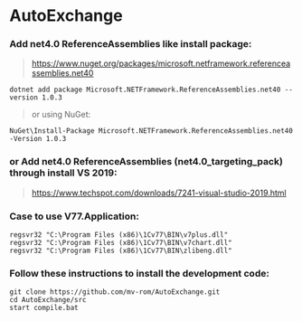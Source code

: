 # AutoExchange

### Add net4.0 ReferenceAssemblies like install package:
> https://www.nuget.org/packages/microsoft.netframework.referenceassemblies.net40
```
dotnet add package Microsoft.NETFramework.ReferenceAssemblies.net40 --version 1.0.3
```
> or using NuGet:
```
NuGet\Install-Package Microsoft.NETFramework.ReferenceAssemblies.net40 -Version 1.0.3
```

### or Add net4.0 ReferenceAssemblies (net4.0_targeting_pack) through install VS 2019:
> https://www.techspot.com/downloads/7241-visual-studio-2019.html


### Case to use V77.Application:
```
regsvr32 "C:\Program Files (x86)\1Cv77\BIN\v7plus.dll"
regsvr32 "C:\Program Files (x86)\1Cv77\BIN\v7chart.dll"
regsvr32 "C:\Program Files (x86)\1Cv77\BIN\zlibeng.dll"
```

### Follow these instructions to install the development code:
```
git clone https://github.com/mv-rom/AutoExchange.git
cd AutoExchange/src
start compile.bat
```
